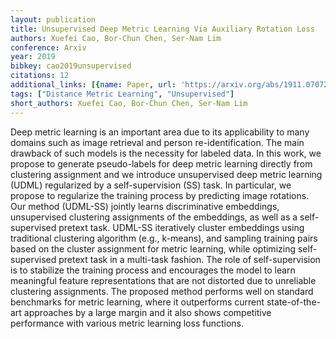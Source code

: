 ```yaml
---
layout: publication
title: Unsupervised Deep Metric Learning Via Auxiliary Rotation Loss
authors: Xuefei Cao, Bor-Chun Chen, Ser-Nam Lim
conference: Arxiv
year: 2019
bibkey: cao2019unsupervised
citations: 12
additional_links: [{name: Paper, url: 'https://arxiv.org/abs/1911.07072'}]
tags: ["Distance Metric Learning", "Unsupervised"]
short_authors: Xuefei Cao, Bor-Chun Chen, Ser-Nam Lim
---
```

Deep metric learning is an important area due to its applicability to many
domains such as image retrieval and person re-identification. The main drawback
of such models is the necessity for labeled data. In this work, we propose to
generate pseudo-labels for deep metric learning directly from clustering
assignment and we introduce unsupervised deep metric learning (UDML)
regularized by a self-supervision (SS) task. In particular, we propose to
regularize the training process by predicting image rotations. Our method
(UDML-SS) jointly learns discriminative embeddings, unsupervised clustering
assignments of the embeddings, as well as a self-supervised pretext task.
UDML-SS iteratively cluster embeddings using traditional clustering algorithm
(e.g., k-means), and sampling training pairs based on the cluster assignment
for metric learning, while optimizing self-supervised pretext task in a
multi-task fashion. The role of self-supervision is to stabilize the training
process and encourages the model to learn meaningful feature representations
that are not distorted due to unreliable clustering assignments. The proposed
method performs well on standard benchmarks for metric learning, where it
outperforms current state-of-the-art approaches by a large margin and it also
shows competitive performance with various metric learning loss functions.